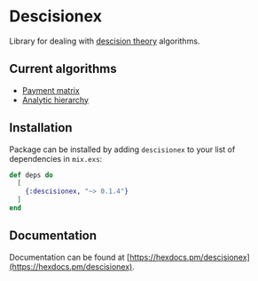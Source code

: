 # Descisionex

Library for dealing with [descision theory](https://en.wikipedia.org/wiki/Decision_theory) algorithms.

## Current algorithms

- [Payment matrix](https://en.wikipedia.org/wiki/Decision-matrix_method)
- [Analytic hierarchy](https://en.wikipedia.org/wiki/Analytic_hierarchy_process)

## Installation

Package can be installed by adding `descisionex` to your list of dependencies in `mix.exs`:

```elixir
def deps do
  [
    {:descisionex, "~> 0.1.4"}
  ]
end
```

## Documentation

Documentation can be found at [https://hexdocs.pm/descisionex](https://hexdocs.pm/descisionex).

